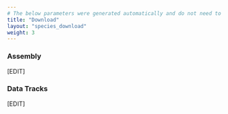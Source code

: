 ```yaml
---
# The below parameters were generated automatically and do not need to be changed.
title: "Download"
layout: "species_download"
weight: 3
---
```


### Assembly

[EDIT]


### Data Tracks

[EDIT]
